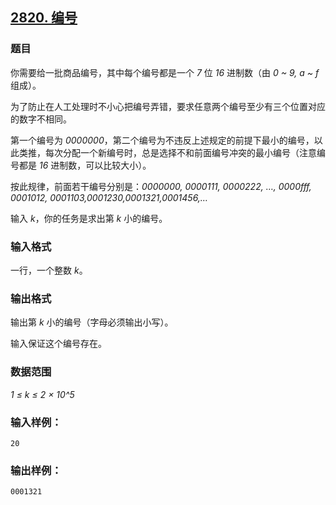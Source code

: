 ## [2820. 编号](https://www.acwing.com/problem/content/2822/)

### 题目

你需要给一批商品编号，其中每个编号都是一个 *7* 位 *16* 进制数（由 *0 ~ 9, a ~ f* 组成）。

为了防止在人工处理时不小心把编号弄错，要求任意两个编号至少有三个位置对应的数字不相同。

第一个编号为 *0000000*，第二个编号为不违反上述规定的前提下最小的编号，以此类推，每次分配一个新编号时，总是选择不和前面编号冲突的最小编号（注意编号都是 *16* 进制数，可以比较大小）。

按此规律，前面若干编号分别是：*0000000, 0000111, 0000222, …, 0000fff, 0001012, 0001103,0001230,0001321,0001456,…*

输入 *k*，你的任务是求出第 *k* 小的编号。

### 输入格式

一行，一个整数 *k*。

### 输出格式

输出第 *k* 小的编号（字母必须输出小写）。

输入保证这个编号存在。

### 数据范围

*1 ≤ k ≤ 2 × 10^5*

### 输入样例：

```
20
```

### 输出样例：

```
0001321
```
